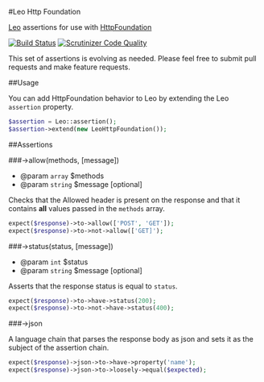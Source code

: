#Leo Http Foundation

[Leo](http://peridot-php.github.io/leo/) assertions for use with [HttpFoundation](http://symfony.com/doc/current/components/http_foundation/introduction.html)

[![Build Status](https://travis-ci.org/peridot-php/leo-http-foundation.svg?branch=master)](https://travis-ci.org/peridot-php/leo-http-foundation)
[![Scrutinizer Code Quality](https://scrutinizer-ci.com/g/peridot-php/leo-http-foundation/badges/quality-score.png?b=master)](https://scrutinizer-ci.com/g/peridot-php/leo-http-foundation/?branch=master)

This set of assertions is evolving as needed. Please feel free to submit pull requests and make
feature requests.

##Usage

You can add HttpFoundation behavior to Leo by extending the Leo `assertion` property.

```php
$assertion = Leo::assertion();
$assertion->extend(new LeoHttpFoundation());
```

##Assertions

###->allow(methods, [message])

* @param `array` $methods
* @param `string` $message [optional]

Checks that the Allowed header is present on the response and that it
contains **all** values passed in the `methods` array.

```php
expect($response)->to->allow(['POST', 'GET']);
expect($response)->to->not->allow(['GET]');
```

###->status(status, [message])

* @param `int` $status
* @param `string` $message [optional]

Asserts that the response status is equal to `status`.

```php
expect($response)->to->have->status(200);
expect($response)->to->not->have->status(400);
```

###->json

A language chain that parses the response body as json and sets it as the subject
of the assertion chain.

```php
expect($response)->json->to->have->property('name');
expect($response)->json->to->loosely->equal($expected);
```
